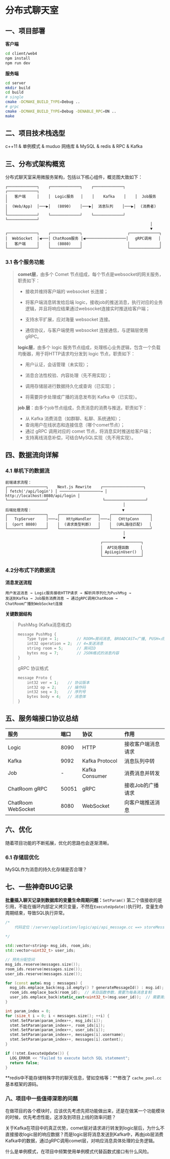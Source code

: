 # 分布式聊天室

## 一、项目部署

**客户端**

```bash
cd client/web4
npm install
npm run dev
```

**服务端**

```bash
cd server
mkdir build
cd build
# single
cmake -DCMAKE_BUILD_TYPE=Debug ..
# grpc
cmake -DCMAKE_BUILD_TYPE=Debug -DENABLE_RPC=ON ..
make
```



## 二、项目技术栈选型

c++11 & 单例模式 & muduo 网络库 & MySQL & redis & RPC & Kafka

## 三、分布式架构概览

分布式聊天室采用微服务架构，包括以下核心组件，概览图大致如下：

```apl
┌─────────────┐    ┌─────────────┐    ┌─────────────┐    ┌─────────────┐
│   客户端     │    │  Logic服务   │    │    Kafka    │    │  Job服务     │
│  (Web/App)  │───▶│   (8090)    │───▶│  消息队列    │───▶│  (消费者)    │
└─────────────┘    └─────────────┘    └─────────────┘    └─────────────┘
                                                                │
                                                                ▼
┌─────────────┐    ┌─────────────┐                    ┌─────────────┐
│  WebSocket  │◀───│ ChatRoom服务 │◀──────────────────│   gRPC调用   │
│   客户端     │    │   (8080)    │                    │             │
└─────────────┘    └─────────────┘                    └─────────────┘
```

### 3.1 各个服务功能

> **comet层**，由多个 Comet 节点组成，每个节点是websocket的网关服务，职责如下：
>
> - 接收并维持客户端的 websocket 长连接；
> - 将客户端消息转发给后端 logic，接收job的推送消息，执行对应的业务逻辑，并且将响应结果通过websocket连接实时推送给客户端；
> - 支持水平扩展，应对海量 websocket 连接。
>
> - 通信协议，与客户端使用 websocket 连接通信，与逻辑层使用 gRPC。
>
> **logic层**，由多个 logic 服务节点组成，处理核心业务逻辑，包含一个负载均衡器，用于将HTTP请求均分发到 logic 节点，职责如下：
>
> - 用户认证，会话管理（未实现）；
>
> - 消息合法性校验、内容处理（先不用实现）；
> - 调用存储层进行数据持久化或查询（已实现）；
>
> - 将需要异步处理或广播的消息发布到 Kafka 中（已实现）。
>
> **job 层**：由多个job节点组成，负责消息的消费与推送，职责如下：
>
> - 从 Kafka 消费消息（如群聊、私聊、系统通知）；
> - 查询用户在线状态和连接信息（哪个comet节点）；
> - 通过 gRPC 调用对应的 comet 节点，将消息实时推送给客户端；
> - 支持离线消息补偿，可结合MySQL实现（先不用实现）。

## 四、数据流向详解

### 4.1 单机下的数据流

```apl
前端请求流程：
┌─────────────────┐    Next.js Rewrite    ┌──────────────────┐
│ fetch('/api/login') │ ──────────────────→ │ http://localhost:8080/api/login │
└─────────────────┘                        └──────────────────┘
                                                    │
后端处理流程：                                        ▼
┌─────────────────┐    ┌─────────────────┐    ┌─────────────────┐
│   TcpServer     │───→│   HttpHandler   │───→│   CHttpConn     │
│  (port 8080)    │    │  (请求类型判断)   │    │  (URL路径匹配)   │
└─────────────────┘    └─────────────────┘    └─────────────────┘
                                                    │
                                                    ▼
                                          ┌─────────────────┐
                                          │  API处理函数     │
                                          │ ApiLoginUser()  │
                                          └─────────────────┘

```

### 4.2分布式下的数据流

**消息发送流程**

```
用户发送消息 → Logic服务接收HTTP请求 → 解析并序列化为PushMsg → 
发送到Kafka → Job服务消费消息 → 通过gRPC调用ChatRoom → 
ChatRoom广播到WebSocket连接
```

**关键数据结构**

> PushMsg (Kafka消息格式)
>
> ```c++
> message PushMsg {
>     Type type = 1;        // ROOM=房间消息, BROADCAST=广播, PUSH=点对点
>     int32 operation = 2;  // 4=发送消息
>     string room = 5;      // 房间ID
>     bytes msg = 7;        // JSON格式的消息内容
> }
> ```
>
> gRPC 协议格式
>
> ```c++
> message Proto {
>     int32 ver = 1;    // 协议版本
>     int32 op = 2;     // 操作码
>     int32 seq = 3;    // 序列号
>     bytes body = 4;   // 消息体
> }
> ```
>
> 

## 五、服务端接口协议总结

| 服务               | 端口  | 协议           | 作用               |
| :----------------- | :---- | :------------- | :----------------- |
| Logic              | 8090  | HTTP           | 接收客户端消息请求 |
| Kafka              | 9092  | Kafka Protocol | 消息队列中转       |
| Job                | -     | Kafka Consumer | 消费消息并转发     |
| ChatRoom gRPC      | 50051 | gRPC           | 接收Job的广播请求  |
| ChatRoom WebSocket | 8080  | WebSocket      | 向客户端推送消息   |

## 六、优化

随着项目功能的不断拓展，优化的思路也会逐渐清晰。

### 6.1 存储层优化

MySQL作为消息的持久化存储是否合理？



## 七、一些神奇BUG记录

**批量插入聊天记录到数据库的变量生命周期问题：**`SetParam()` 第二个值接收的是引用，不能在循环内部定义拷贝变量，不然在`ExecuteUpdate()`执行时，变量生命周期结束，导致SQL执行异常。

```cpp
/*
	代码定位：/server/application/logic/api/api_message.cc ==> storeMessagesToDB
	
*/

std::vector<string> msg_ids, room_ids;
std::vector<uint32_t> user_ids;

// 预先分配空间
msg_ids.reserve(messages.size());
room_ids.reserve(messages.size());
user_ids.reserve(messages.size());

for (const auto& msg : messages) {
  msg_ids.emplace_back(msg.id.empty() ? generateMessageId() : msg.id);
  room_ids.emplace_back(room_id);  // 来自函数参数，需要为每条消息复制
  user_ids.emplace_back(static_cast<uint32_t>(msg.user_id));  // 需要类型转换
}

int param_index = 0;
for (size_t i = 0; i < messages.size(); ++i) {
  stmt.SetParam(param_index++, msg_ids[i]);
  stmt.SetParam(param_index++, room_ids[i]);
  stmt.SetParam(param_index++, user_ids[i]);
  stmt.SetParam(param_index++, messages[i].username);
  stmt.SetParam(param_index++, messages[i].content);
}

if (!stmt.ExecuteUpdate()) {
  LOG_ERROR << "Failed to execute batch SQL statement";
  return false;
}
```

**redis中不能存储特殊字符的聊天信息，譬如空格等：**修改了 `cache_pool.cc` 基本框架的源码。



### 八、项目中一些值得深思的问题

在做项目的各个模块时，应该优先考虑先把功能做出来，还是在做某一个功能模块的时候，优先考虑性能，这涉及到项目上线的效率问题？

关于Kafka在项目中的真正优势，comet层对请求进行转发到logic层后，为什么不直接接收logic层的响应数据？而是logic层将消息发送到Kafka中，再由job层消费Kafka中的数据，通过gRPC调用comet层，对响应消息具体处理的业务逻辑。

什么是单例模式，在项目中频繁使用单例模式代替函数式接口有什么风险。
